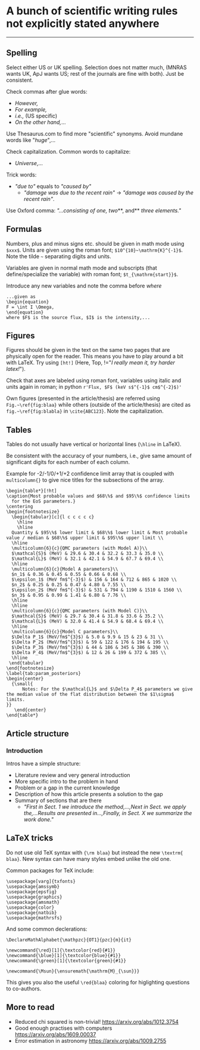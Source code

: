 # A bunch of scientific writing rules not explicitly stated anywhere
---


## Spelling

Select either US or UK spelling.
Selection does not matter much, (MNRAS wants UK, ApJ wants US; rest of the journals are fine with both).
Just be consistent.

Check commas after glue words:
- *However,*
- *For example,*
- *i.e.,* (US specific)
- *On the other hand,*...

Use Thesaurus.com to find more "scientific" synonyms.
Avoid mundane words like "*huge*",...

Check capitalization.
Common words to capitalize:
- *Universe*,...

Trick words:
- *"due to"* equals to *"caused by"*
  - *"damage was due to the recent rain"* -> *"damage was caused by the recent rain"*.


Use Oxford comma: *"...consisting of one, two***, and** *three elements."*



## Formulas
Numbers, plus and minus signs etc. should be given in math mode using `$xxx$`.
Units are given using the roman font; `$10^{10}~\mathrm{K}^{-1}$`.
Note the tilde `~` separating digits and units.

Variables are given in normal math mode and subscripts (that define/specialize the variable) with roman font; `$t_{\mathrm{start}}$`.

Introduce any new variables and note the comma before *where*
```
...given as
\begin{equation}
F = \int I \Omega,
\end{equation}
where $F$ is the source flux, $I$ is the intensity,...
```

## Figures
Figures should be given in the text on the same two pages that are physically open for the reader.
This means you have to play around a bit with LaTeX. Try using `[ht!]` (Here, Top, !="*I really mean it, try harder latex!*").

Check that axes are labeled using roman font, variables using italic and units again in roman; in python `r'Flux, $F$ (keV s$^{-1}$ cm$^{-2}$)'`

Own figures (presented in the article/thesis) are referred using `Fig.~\ref{fig:blaa}` while others (outside of the article/thesis) are cited as `fig.~\ref{fig:blabla}` in `\cite{ABC123}`. Note the capitalization.

## Tables

Tables do not usually have vertical or horizontal lines (`\hline` in LaTeX). 

Be consistent with the accuracy of your numbers, i.e., give same amount of significant digits for each number of each column.

Example for -2/-1/0/+1/+2 confidence limit array that is coupled with `multicolumn{}` to give nice titles for the subsections of the array.
```
\begin{table*}[!ht]
\caption{Most probable values and $68\%$ and $95\%$ confidence limits
  for the EoS parameters.}
\centering
\begin{footnotesize}
  \begin{tabular}[c]{l c c c c c}
    \hline
    \hline
  Quantity & $95\%$ lower limit & $68\%$ lower limit & Most probable value / median & $68\%$ upper limit & $95\%$ upper limit \\
  \hline
  \multicolumn{6}{c}{QMC parameters (with Model A)}\\
  $\mathcal{S}$ (MeV) & 29.6 & 30.4 & 32.2 & 33.3 & 35.0 \\
  $\mathcal{L}$ (MeV) & 32.1 & 42.1 & 54.9 & 67.7 & 69.4 \\
  \hline
  \multicolumn{6}{c}{Model A parameters}\\
  $n_1$ & 0.36 & 0.45 & 0.55 & 0.66 & 0.68 \\
  $\epsilon_1$ (MeV fm$^{-3}$) & 156 & 164 & 712 & 865 & 1020 \\
  $n_2$ & 0.25 & 0.25 & 0.47 & 4.80 & 7.55 \\
  $\epsilon_2$ (MeV fm$^{-3}$) & 531 & 794 & 1190 & 1510 & 1560 \\
  $n_3$ & 0.95 & 0.99 & 1.41 & 6.80 & 7.76 \\
  \hline
  \hline
  \multicolumn{6}{c}{QMC parameters (with Model C)}\\
  $\mathcal{S}$ (MeV) & 29.7 & 30.4 & 31.8 & 33.6 & 35.2 \\
  $\mathcal{L}$ (MeV) & 32.0 & 41.4 & 54.9 & 68.4 & 69.4 \\
  \hline
  \multicolumn{6}{c}{Model C parameters}\\
  $\Delta P_1$ (MeV/fm$^{3}$) & 5.0 & 9.9 & 15 & 23 & 31 \\
  $\Delta P_2$ (MeV/fm$^{3}$) & 59 & 122 & 176 & 194 & 195 \\
  $\Delta P_3$ (MeV/fm$^{3}$) & 44 & 186 & 345 & 386 & 390 \\
  $\Delta P_4$ (MeV/fm$^{3}$) & 12 & 26 & 199 & 372 & 385 \\
  \hline
 \end{tabular}
\end{footnotesize}
\label{tab:param_posteriors}
\begin{center}
  {\small{
      Notes: For the $\mathcal{L}$ and $\Delta P_4$ parameters we give the median value of the flat distribution between the $1\sigma$ limits.
}}
   \end{center}
\end{table*}
```


## Article structure

### Introduction
Intros have a simple structure:
* Literature review and very general introduction
* More specific intro to the problem in hand
* Problem or a gap in the current knowledge
* Description of how this article presents a solution to the gap
* Summary of sections that are there 
   - *"First in Sect. 1 we introduce the method,...,Next in Sect. we apply the,...Results are presented in...,Finally, in Sect. X we summarize the work done."*



## LaTeX tricks

Do not use old TeX syntax with `{\rm blaa}` but instead the new `\textrm{ blaa}`. New syntax can have many styles embed unlike the old one.

Common packages for TeX include:
```
\usepackage[varg]{txfonts}
\usepackage{amssymb}
\usepackage{epsfig}
\usepackage{graphics}
\usepackage{amsmath}
\usepackage{color}
\usepackage{natbib}
\usepackage{mathrsfs}
```

And some common declerations:
```
\DeclareMathAlphabet{\mathpzc}{OT1}{pzc}{m}{it}

\newcommand{\red}[1]{\textcolor{red}{#1}}
\newcommand{\blue}[1]{\textcolor{blue}{#1}}
\newcommand{\green}[1]{\textcolor{green}{#1}}

\newcommand{\Msun}{\ensuremath{\mathrm{M}_{\sun}}}
```
This gives you also the useful `\red{blaa}` coloring for higlighting questions to co-authors.


## More to read

* Reduced chi squared is non-trivial! https://arxiv.org/abs/1012.3754
* Good enough practises with computers https://arxiv.org/abs/1609.00037
* Error estimation in astronomy https://arxiv.org/abs/1009.2755
